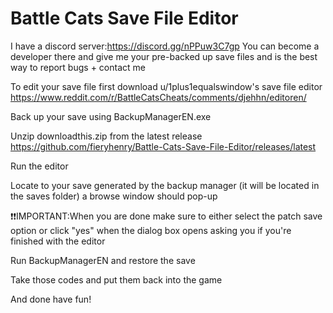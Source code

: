 # Battle Cats Save File Editor

I have a discord server:https://discord.gg/nPPuw3C7gp You can become a developer there and give me your pre-backed up save files
and is the best way to report bugs + contact me

To edit your save file first download u/1plus1equalswindow's save file editor https://www.reddit.com/r/BattleCatsCheats/comments/djehhn/editoren/

Back up your save using BackupManagerEN.exe

Unzip downloadthis.zip from the latest release https://github.com/fieryhenry/Battle-Cats-Save-File-Editor/releases/latest

Run the editor

Locate to your save generated by the backup manager (it will be located in the saves folder) a browse window should pop-up

:exclamation::exclamation:IMPORTANT:When you are done make sure to either select the patch save option or click "yes" when the dialog box opens asking you if you're finished with the editor

Run BackupManagerEN and restore the save


Take those codes and put them back into the game

And done have fun!
